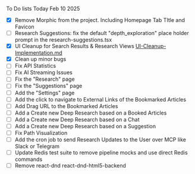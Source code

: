 To Do lists Today Feb 10 2025

- [x] Remove Morphic from the project. Including Homepage Tab TItle and Favicon
- [ ] Research Suggestions: fix the default "depth_exploration" place holder prompt in the research-suggestions.tsx
- [X] UI Cleanup for Search Results & Research Views [UI-Cleanup-Implementation.md](./UI-Cleanup-Implementation.md)
- [X] Clean up minor bugs
- [ ] Fix API Statistics
- [ ] Fix AI Streaming Issues
- [ ] Fix the "Research" page
- [ ] Fix the "Suggestions" page
- [ ] Add the "Settings" page
- [ ] Add the click to navigate to External Links of the Bookmarked Articles
- [ ] Add Drag URL to the Bookmarked Articles
- [ ] Add a Create new Deep Research based on a Booked Articles
- [ ] Add a Create new Deep Research based on a Chat
- [ ] Add a Create new Deep Research based on a Suggestion
- [ ] Fix Path Visualization
- [ ] Add the cron job to send Research Updates to the User over MCP like Slack or Telegram
- [ ] Update Redis test suite to remove pipeline mocks and use direct Redis commands
- [ ] Remove react-dnd react-dnd-html5-backend
